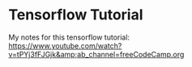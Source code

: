 # Tensorflow Tutorial
My notes for this tensorflow tutorial: <br/>
https://www.youtube.com/watch?v=tPYj3fFJGjk&amp;ab_channel=freeCodeCamp.org

